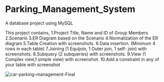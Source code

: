 # Parking_Management_System
A database project using MySQL

This project contains,
1.Project Title, Name and ID of Group Members
2.Scenario
3.ER Diagram based on the Scenario 
4.Normalization of the ER diagram
5.Table Creation with screenshots.
6.Data insertion. (Minimum 4 rows in each table)
7.Joining (1 Equijoin, 1 Outer join, 1 self- join) with screenshots.
8.Subquery (2 subqueries) with screenshots.
9.View (1 Complex view,1 simple view) with screenshot.
10.Add a constraint in any of your table with screenshot



![car-parking-management-Final](https://user-images.githubusercontent.com/108008599/207929538-52c6e3b4-c04c-477d-aa19-35bfe0511743.png)

